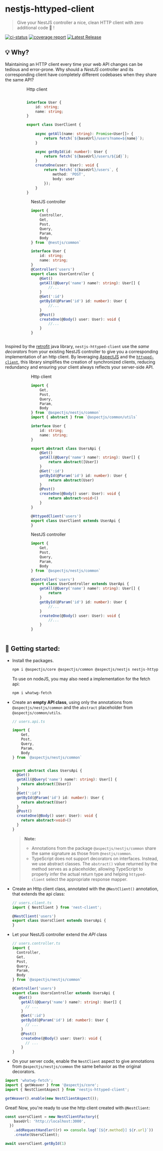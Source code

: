 # nestjs-httyped-client

> Give your NestJS controller a nice, clean HTTP client with zero additional code 🎉 !

[![ci-status]](https://gitlab.com/aspectjs/nestjs-httyped-client)
[![coverage report]](https://gitlab.com/aspectjs/nestjs-httyped-client/-/commits/main)
[![Latest Release]](https://gitlab.com/aspectjs/nestjs-httyped-client/-/releases)

## 💡 Why?

Maintaining an HTTP client every time your web API changes can be tedious and error-prone. Why should a _NestJS_ controller and its corresponding client have completely different codebases when they share the same API?


<ul style="display: flex; justify-content: space-around; flex-flow: row wrap; list-style-type: none">
<li style="min-width: 300px">
Http client

```ts

interface User {
    id: string;
    name: string;
}

export class UserClient {
    
    async getAll(name: string): Promise<User[]> {
        return fetch(`${baseUrl}/users?name=${name}`);
    } 

    async getById(id: number): User {
        return fetch(`${baseUrl}/users/${id}`);
    } 
    createOne(user: User): void {
        return fetch(`${baseUrl}/users`, {
            method: 'POST',
            body: user
        });
    } 
}
```

</li>
<li>
NestJS controller

```ts
import {
    Controller,
    Get,
    Post,
    Query,
    Param,
    Body
} from `@nestjs/common`

interface User {
    id: string;
    name: string;
}
@Controller('users')
export class UserController {
    @Get()
    getAll(@Query('name') name?: string): User[] {
        //...
    } 
    @Get(':id')
    getById(@Param('id') id: number): User {
        //...
    } 
    @Post()
    createOne(@Body() user: User): void {
        //...
    } 
}
```

</li>
</ul>

Inspired by the [retrofit](https://square.github.io/retrofit/) java library,
`nestjs-httyped-client` use the _same decorators_ from your existing NestJS controller to give you a corresponding implementation of an http client.
By leveraging [AspectJS](https://www.npmjs.com/package/@aspectjs/core) and the [`httyped-client`](https://www.npmjs.com/package/httyped-client), this library simplifies the creation of synchronized clients, reducing redundancy and ensuring your client always reflects your server-side API.


<ul style="display: flex; justify-content: space-around; flex-flow: row wrap; list-style-type: none">
<li style="min-width: 300px">
Http client

```ts
import {
    Get,
    Post,
    Query,
    Param,
    Body
} from `@aspectjs/nestjs/common`
import { abstract } from `@aspectjs/common/utils`

interface User {
    id: string;
    name: string;
}

export abstract class UsersApi {
    @Get()
    getAll(@Query('name') name?: string): User[] {
        return abstract([User])
    } 
    @Get(':id')
    getById(@Param('id') id: number): User {
        return abstract(User)
    } 
    @Post()
    createOne(@Body() user: User): void {
        return abstract<void>()
    } 
}

@HttypedClient('users')
export class UserClient extends UserApi {
}
```

</li>
<li>
NestJS controller

```ts
import {
    Get,
    Post,
    Query,
    Param,
    Body
} from `@aspectjs/nestjs/common`

@Controller('users')
export class UserController extends UserApi {
    getAll(@Query('name') name?: string): User[] {
        return 
    } 
    getById(@Param('id') id: number): User {
        //...
    } 
    createOne(@Body() user: User): void {
        //...
    } 
}
```

</li>
</ul>

## 🚀 Getting started:

- Install the packages.
  ```bash
  npm i @aspectjs/core @aspectjs/common @aspectjs/nestjs nestjs-httyped-client
  ```
  
  To use on nodeJS, you may also need a implementation for the fetch api: 
  ```bash
  npm i whatwg-fetch
  ```

- Create an **empty API class**, using only the annotations from `@aspectjs/nestjs/common` and the `abstract` placeholder from `@aspectjs/common/utils`.

  ```ts
  // users.api.ts
  
  import {
      Get,
      Post,
      Query,
      Param,
      Body
  } from `@aspectjs/nestjs/common`
  
  
  export abstract class UsersApi {
    @Get()
    getAll(@Query('name') name?: string): User[] {
      return abstract([User])
    } 
    @Get(':id')
    getById(@Param('id') id: number): User {
      return abstract(User)
    } 
    @Post()
    createOne(@Body() user: User): void {
      return abstract<void>()
    } 
  }
  
  ```
  
  > **Note:**
  > - Annotations from the package `@aspectjs/nestjs/common` share the same signature as those from `@nestjs/common`.
  > - TypeScript does not support decorators on interfaces. Instead, we use abstract classes. The `abstract()` value returned by the method serves as a placeholder, allowing TypeScript to properly infer the actual return type and helping `httyped-client` select the appropriate response mapper.

- Create an Http client class, annotated with the `@NestClient()` annotation, that extends the api class: 
  ```ts
  // users.client.ts
  import { NestClient } from 'nest-client';

  @NestClient('users')
  export class UsersClient extends UsersApi {
  }
  ```

- Let your NestJS controller extend the _API_ class 
  ```ts
  // users.controller.ts
  import {
    Controller,
    Get,
    Post,
    Query,
    Param,
    Body
  } from `@aspectjs/nestjs/common`

  @Controller('users')
  export class UsersController extends UsersApi {
     @Get()
      getAll(@Query('name') name?: string): User[] {
        // ...
      } 
      @Get(':id')
      getById(@Param('id') id: number): User {
        // ...
      } 
      @Post()
      createOne(@Body() user: User): void {
        // ...
      } 
  }
  ```
- On your server code, enable the `NestClient` aspect to give annotations from `@aspectjs/nestjs/common` the same behavior as the original decorators.

```ts
import 'whatwg-fetch';
import { getWeaver } from '@aspectjs/core';
import { NestClientAspect } from 'nestjs-httyped-client';

getWeaver().enable(new NestClientAspect());
```

Great! Now, you're ready to use the http client created with `@NestClient`:

```ts
const usersClient = new NestClientFactory({
    baseUrl: 'http://localhost:3000',
  })
    .addRequestHandler((r) => console.log(`[${r.method}] ${r.url}`))
    .create(UsersClient);

await usersClient.getById(1)
```


[coverage report]: https://gitlab.com/aspectjs/nestjs-httyped-client/badges/main/coverage.svg?job=memo:unit
[ci-status]: https://gitlab.com/aspectjs/nestjs-httyped-client/badges/main/pipeline.svg
[Latest Release]: https://gitlab.com/aspectjs/nestjs-httyped-client/-/badges/release.svg
